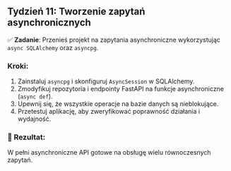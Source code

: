 ## Tydzień 11: Tworzenie zapytań asynchronicznych

✅ **Zadanie**: Przenieś projekt na zapytania asynchroniczne wykorzystując `async SQLAlchemy` oraz `asyncpg`.

### Kroki:

1. Zainstaluj `asyncpg` i skonfiguruj `AsyncSession` w SQLAlchemy.
2. Zmodyfikuj repozytoria i endpointy FastAPI na funkcje asynchroniczne (`async def`).
3. Upewnij się, że wszystkie operacje na bazie danych są nieblokujące.
4. Przetestuj aplikację, aby zweryfikować poprawność działania i wydajność.

### 🎯 Rezultat:
W pełni asynchroniczne API gotowe na obsługę wielu równoczesnych zapytań.
